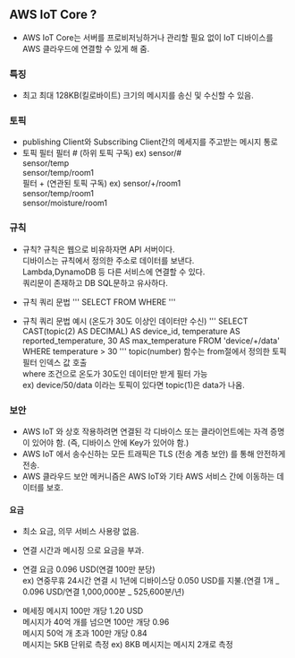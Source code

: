 ## AWS IoT Core ?

-   AWS IoT Core는 서버를 프로비저닝하거나 관리할 필요 없이 IoT 디바이스를 AWS 클라우드에 연결할 수 있게 해 줌.

### 특징

-   최고 최대 128KB(킬로바이트) 크기의 메시지를 송신 및 수신할 수 있음.

### 토픽

-   publishing Client와 Subscribing Client간의 메세지를 주고받는 메시지 통로
-   토픽 필터
    필터 # (하위 토픽 구독)
    ex) sensor/#  
     sensor/temp  
     sensor/temp/room1  
    필터 + (연관된 토픽 구독)
    ex) sensor/+/room1  
     sensor/temp/room1  
     sensor/moisture/room1

### 규칙

-   규칙?
    규칙은 웹으로 비유하자면 API 서버이다.  
    디바이스는 규칙에서 정의한 주소로 데이터를 보낸다.  
    Lambda,DynamoDB 등 다른 서비스에 연결할 수 있다.  
    쿼리문이 존재하고 DB SQL문하고 유사하다.

-   규칙 쿼리 문법
    '''
    SELECT <Attribute> FROM <Topic Filter> WHERE <Condition>
    '''
-   규칙 쿼리 문법 예시 (온도가 30도 이상인 데이터만 수신)
    '''
    SELECT
    CAST(topic(2) AS DECIMAL) AS device_id,
    temperature AS reported_temperature,
    30 AS max_temperature
    FROM 'device/+/data' WHERE temperature > 30
    '''
    topic(number) 함수는 from절에서 정의한 토픽 필터 인덱스 값 호출  
    where 조건으로 온도가 30도인 데이터만 받게 필터 가능  
    ex) device/50/data 이라는 토픽이 있다면 topic(1)은 data가 나옴.

### 보안

-   AWS IoT 와 상호 작용하려면 연결된 각 디바이스 또는 클라이언트에는 자격 증명이 있어야 함. (즉, 디바이스 안에 Key가 있어야 함.)
-   AWS IoT 에서 송수신하는 모든 트래픽은 TLS (전송 계층 보안) 를 통해 안전하게 전송.
-   AWS 클라우드 보안 메커니즘은 AWS IoT와 기타 AWS 서비스 간에 이동하는 데이터를 보호.

#### 요금

-   최소 요금, 의무 서비스 사용량 없음.
-   연결 시간과 메시징 으로 요금을 부과.
-   연결 요금
    0.096 USD(연결 100만 분당)  
     ex) 연중무휴 24시간 연결 시 1년에 디바이스당 0.050 USD를 지불.(연결 1개 _ 0.096 USD/연결 1,000,000분 _ 525,600분/년)

-   메세징
    메시지 100만 개당 1.20 USD  
    메시지가 40억 개를 넘으면 100만 개당 0.96  
    메시지 50억 개 초과 100만 개당 0.84  
    메시지는 5KB 단위로 측정 ex) 8KB 메시지는 메시지 2개로 측정
